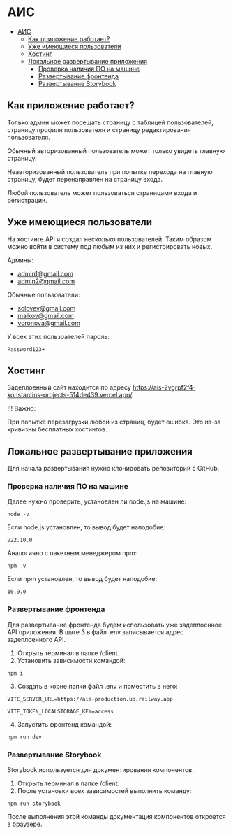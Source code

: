 # АИС

-   [АИС](#аис)
    -   [Как приложение работает?](#как-приложение-работает)
    -   [Уже имеющиеся пользователи](#уже-имеющиеся-пользователи)
    -   [Хостинг](#хостинг)
    -   [Локальное развертывание приложения](#локальное-развертывание-приложения)
        -   [Проверка наличия ПО на машине](#проверка-наличия-по-на-машине)
        -   [Развертывание фронтенда](#развертывание-фронтенда)
        -   [Развертывание Storybook](#развертывание-storybook)

## Как приложение работает?

Только админ может посещать страницу c таблицей пользователей, страницу профиля пользователя и страницу редактирования пользователя.

Обычный авторизованный пользователь может только увидеть главную страницу.

Неавторизованный пользователь при попытке перехода на главную страницу, будет перенаправлен на страницу входа.

Любой пользователь может пользоваться страницами входа и регистрации.

## Уже имеющиеся пользователи

На хостинге APi я создал несколько пользователей. Таким образом можно войти в систему под любым из них и регистрировать новых.

Админы:

-   admin1@gmail.com
-   admin2@gmail.com

Обычные пользователи:

-   solovev@gmail.com
-   maikov@gmail.com
-   voronova@gmail.com

У всех этих пользоателей пароль:

```
Password123+
```

## Хостинг

Задеплоенный сайт находится по адресу https://ais-2vgrpf2f4-konstantins-projects-514de439.vercel.app/.

!!! Важно:

При попытке перезагрузки любой из страниц, будет ошибка. Это из-за кривизны бесплатных хостингов.

## Локальное развертывание приложения

Для начала развертывания нужно клонировать репозиторий с GitHub.

### Проверка наличия ПО на машине

Далее нужно проверить, установлен ли node.js на машине:

```
node -v
```

Если node.js установлен, то вывод будет наподобие:

```
v22.10.0
```

Аналогично с пакетным менеджером npm:

```
npm -v
```

Если npm установлен, то вывод будет наподобие:

```
10.9.0
```

### Развертывание фронтенда

Для развертывание фронтенда будем использовать уже задеплоенное API приложения. В шаге 3 в файл .env записывается адрес задеплоенного API.

1. Открыть терминал в папке /client.
2. Установить зависимости командой:

```
npm i
```

3. Создать в корне папки файл .env и поместить в него:

```
VITE_SERVER_URL=https://ais-production.up.railway.app

VITE_TOKEN_LOCALSTORAGE_KEY=access
```

4. Запустить фронтенд командой:

```
npm run dev
```

### Развертывание Storybook

Storybook используется для документирования компонентов.

1. Открыть терминал в папке /client.
2. После установки всех зависимостей выполнить команду:

```
npm run storybook
```

После выполнения этой команды документация компонентов откроется в браузере.
